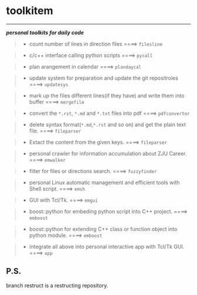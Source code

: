 # toolkitem
----
***personal toolkits for daily code***

> * count number of lines in direction files  ====>  `filesline`

> * c/c++ interface calling python scripts  ====>  `pycall`

> * plan arangement in calendar  ====>  `plandaycal`

> * update system for preparation and update the git repositroies  ====>  `updatesys`

> * mark up the files different lines(if they have) and write them into buffer  ====>  `mergefile`

> * convert the ```*.rst```, ```*.md``` and ```*.txt``` files into pdf  ====>  `pdfconvertor`

> * delete syntax format(```*.md```,```*.rst``` and so on) and get the plain text file.   ====>  `fileparser`

> * Extact the content from the given keys.  ====>  `fileparser`

> * personal crawler for information accumulation about ZJU Career.  ====>  `emwalker`

> * filter for files or directions search.  ====>  `fuzzyfinder`

> * personal Linux automatic management and efficient tools with Shell script.  ====> `emsh`

> * GUI with Tcl/Tk.  ====> `emgui`

> * boost::python for embeding python script into C++ project.  ====>  `emboost`

> * boost::python for extending C++ class or function object into python module.  ====>  `emboost`

> * integrate all above into personal interactive app with Tcl/Tk GUI.  ====>  `app`

P.S.
------
branch restruct is a restructing repository.

